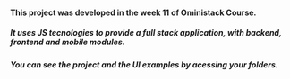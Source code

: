 #### This project was developed in the week 11 of Oministack Course.

##### It uses JS tecnologies to provide a full stack application, with backend, frontend and mobile modules.

##### You can see the project and the UI examples by acessing your folders.